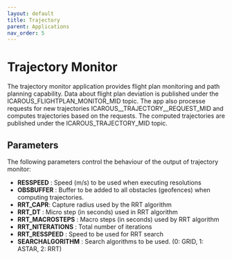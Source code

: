 ```yaml
---
layout: default 
title: Trajectory
parent: Applications
nav_order: 5
---
```


# Trajectory Monitor

The trajectory monitor application provides flight plan monitoring and path
planning capability. Data about flight plan deviation is published under the
ICAROUS_FLIGHTPLAN_MONITOR_MID topic. The app also processe requests for new
trajectories ICAROUS__TRAJECTORY__REQUEST_MID and computes trajectories based
on the requests. The computed trajectories are published under the
ICAROUS_TRAJECTORY_MID topic.

## Parameters

The following parameters control the behaviour of the output of trajectory monitor:
 - **RESSPEED** : Speed (m/s) to be used when executing resolutions
 - **OBSBUFFER** : Buffer to be added to all obstacles (geofences) when computing trajectories.
 - **RRT_CAPR**: Capture radius used by the RRT algorithm
 - **RRT_DT** : Micro step (in seconds) used in RRT algorithm
 - **RRT_MACROSTEPS** : Macro steps (in seconds) used by RRT algorithm
 - **RRT_NITERATIONS** : Total number of iterations
 - **RRT_RESSPEED** : Speed to be used for RRT search
 - **SEARCHALGORITHM** : Search algorithms to be used. (0: GRID, 1: ASTAR, 2: RRT)

